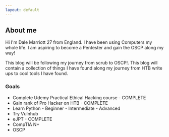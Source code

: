 ```yaml
---
layout: default
---
```


## About me

Hi I'm Dale Marriott 27 from England. I have been using Computers my whole life. I am aspiring to become a Pentester and gain the OSCP along my way!

This blog will be following my journey from scrub to OSCP!. This blog will contain a collection of things I have found along my journey from HTB write ups to cool tools I have found.

<h3>Goals</h3>
<!-- /wp:heading -->

<!-- wp:columns -->
<div class="wp-block-columns"><!-- wp:column -->
<div class="wp-block-column"><!-- wp:list -->
<ul><li>Complete Udemy Practical Ethical Hacking course - COMPLETE</li><li>Gain rank of Pro Hacker on HTB - COMPLETE</li><li>Learn Python - Beginner - Intermediate - Advanced</li><li>Try Vulnhub</li><li>eJPT - COMPLETE</li><li>CompTIA N+</li><li>OSCP</li></ul>
<!-- /wp:list -->
